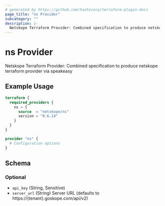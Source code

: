 ```yaml
---
# generated by https://github.com/hashicorp/terraform-plugin-docs
page_title: "ns Provider"
subcategory: ""
description: |-
  Netskope Terraform Provider: Combined specification to produce netskope terraform provider via speakeasy
---
```


# ns Provider

Netskope Terraform Provider: Combined specification to produce netskope terraform provider via speakeasy

## Example Usage

```terraform
terraform {
  required_providers {
    ns = {
      source  = "netskope/ns"
      version = "0.6.14"
    }
  }
}

provider "ns" {
  # Configuration options
}
```

<!-- schema generated by tfplugindocs -->
## Schema

### Optional

- `api_key` (String, Sensitive)
- `server_url` (String) Server URL (defaults to https://{tenant}.goskope.com/api/v2)
